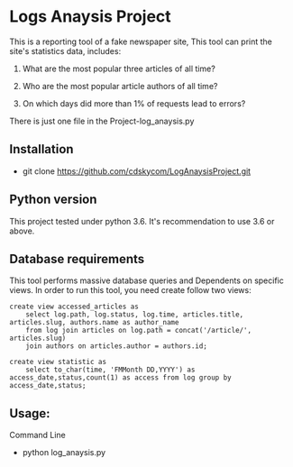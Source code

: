 # Logs Anaysis Project

This is a reporting tool of a fake newspaper site, This tool can print the site's statistics data, includes:
1. What are the most popular three articles of all time?
   
2. Who are the most popular article authors of all time?
    
3. On which days did more than 1% of requests lead to errors?

There is just one file in the Project-log_anaysis.py

## Installation
- git clone https://github.com/cdskycom/LogAnaysisProject.git

## Python version
This project tested under python 3.6. It's recommendation to use 3.6 or above.

## Database requirements
This tool performs massive database queries and Dependents on specific views. In order to run this tool, you need create follow two views:

	create view accessed_articles as
    	select log.path, log.status, log.time, articles.title, articles.slug, authors.name as author_name
    	from log join articles on log.path = concat('/article/', articles.slug)
    	join authors on articles.author = authors.id;

	create view statistic as
    	select to_char(time, 'FMMonth DD,YYYY') as access_date,status,count(1) as access from log group by access_date,status;

## Usage:
Command Line

   - python log_anaysis.py 